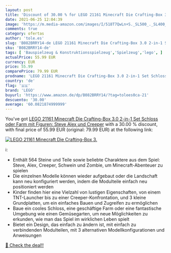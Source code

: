 ```yaml
---
layout: post
title: 'Discount of 30.00 % for LEGO 21161 Minecraft Die Crafting-Box 3.'
date: 2021-06-25 12:04:39
image: 'https://m.media-amazon.com/images/I/518T7QwLn+S._SL500_._SL400_.jpg'
comments: true
category: ofertas
author: 'tole.es'
slug: 'B082BRRY14-de LEGO 21161 Minecraft Die Crafting-Box 3.0 2-in-1 Set...'
sku: 'B082BRRY14-de'
tags: [ 'Bauspielzeug & Konstruktionsspielzeug','Spielzeug','lego', ]
actualPrice: 55.99 EUR
currency: EUR
price: 55.99
comparePrice: 79.99 EUR
prodname: 'LEGO 21161 Minecraft Die Crafting-Box 3.0 2-in-1 Set Schloss oder Farm mit Figuren: Steve  Alex und Creeper'
country: 'de'
flag: '🇩🇪'
brand: 'LEGO'
buyurl: 'https://www.amazon.de/dp/B082BRRY14/?tag=tolees0ca-21'
descuento: '30.00'
average: '60.0821874999999'
---
```


You've got [LEGO 21161 Minecraft Die Crafting-Box 3.0 2-in-1 Set Schloss oder Farm mit Figuren: Steve  Alex und Creeper](https://www.amazon.de/dp/B082BRRY14/?tag=tolees0ca-21) with a  30.00 % discount, with final price of 55.99 EUR (original: 79.99 EUR) at the following link:

[![LEGO 21161 Minecraft Die Crafting-Box 3.](https://m.media-amazon.com/images/I/518T7QwLn+S._SL500_._SL400_.jpg)](https://www.amazon.de/dp/B082BRRY14/?tag=tolees0ca-21)

ℹ️:

- Enthält 564 Steine und Teile sowie beliebte Charaktere aus dem Spiel: Steve, Alex, Creeper, Schwein und Zombie, um Minecraft-Abenteuer zu spielen
- Die einzelnen Modelle können wieder aufgebaut oder die Landschaft kann neu konfiguriert werden, indem die Modulteile einfach neu positioniert werden
- Kinder finden hier eine Vielzahl von lustigen Eigenschaften, von einem TNT-Launcher bis zu einer Creeper-Konfrontation, und 3 kleine Grundplatten, um ein einfaches Bauen und Zugreifen zu ermöglichen
- Baue ein cooles Schloss, eine geschäftige Farm oder eine fantastische Umgebung wie einen Gemüsegarten, um neue Möglichkeiten zu erkunden, wie man das Spiel im wirklichen Leben spielt
- Bietet ein Design, das einfach zu ändern ist, mit einfach zu verbindenden Modulteilen, mit 3 alternativen Modellkonfigurationen und Anweisungen

[🛒 Check the deal!!](https://www.amazon.de/dp/B082BRRY14/?tag=tolees0ca-21)

